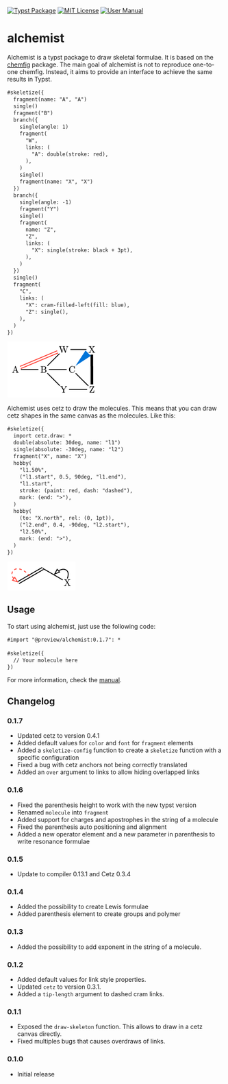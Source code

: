 [![Typst Package](https://img.shields.io/badge/dynamic/toml?url=https%3A%2F%2Fraw.githubusercontent.com%2FTypsium%2Falchemist%2Fmaster%2Ftypst.toml&query=%24.package.version&prefix=v&logo=typst&label=package&color=239DAD)](https://github.com/Typsium/alchemist)
[![MIT License](https://img.shields.io/badge/license-MIT-blue)](https://github.com/Typsium/alchemist/blob/master/LICENSE)
[![User Manual](https://img.shields.io/badge/manual-.pdf-purple)](https://raw.githubusercontent.com/Robotechnic/alchemist/master/doc/manual.pdf)

# alchemist

Alchemist is a typst package to draw skeletal formulae. It is based on the [chemfig](https://ctan.org/pkg/chemfig) package. The main goal of alchemist is not to reproduce one-to-one chemfig. Instead, it aims to provide an interface to achieve the same results in Typst.

<!--EXAMPLE(links)-->
````typ
#skeletize({
  fragment(name: "A", "A")
  single()
  fragment("B")
  branch({
    single(angle: 1)
    fragment(
      "W",
      links: (
        "A": double(stroke: red),
      ),
    )
    single()
    fragment(name: "X", "X")
  })
  branch({
    single(angle: -1)
    fragment("Y")
    single()
    fragment(
      name: "Z",
      "Z",
      links: (
        "X": single(stroke: black + 3pt),
      ),
    )
  })
  single()
  fragment(
    "C",
    links: (
      "X": cram-filled-left(fill: blue),
      "Z": single(),
    ),
  )
})
````
![links](https://raw.githubusercontent.com/Typsium/alchemist/master/tests/README-graphic1/ref/1.png)

Alchemist uses cetz to draw the molecules. This means that you can draw cetz shapes in the same canvas as the molecules. Like this:

<!--EXAMPLE(cetz)-->
````typ
#skeletize({
  import cetz.draw: *
  double(absolute: 30deg, name: "l1")
  single(absolute: -30deg, name: "l2")
  fragment("X", name: "X")
  hobby(
    "l1.50%",
    ("l1.start", 0.5, 90deg, "l1.end"),
    "l1.start",
    stroke: (paint: red, dash: "dashed"),
    mark: (end: ">"),
  )
  hobby(
    (to: "X.north", rel: (0, 1pt)),
    ("l2.end", 0.4, -90deg, "l2.start"),
    "l2.50%",
    mark: (end: ">"),
  )
})
````
![cetz](https://raw.githubusercontent.com/Typsium/alchemist/master/tests/README-graphic2/ref/1.png)

## Usage

To start using alchemist, just use the following code:

```typ
#import "@preview/alchemist:0.1.7": *

#skeletize({
  // Your molecule here
})
```

For more information, check the [manual](https://raw.githubusercontent.com/Robotechnic/alchemist/master/doc/manual.pdf).

## Changelog

### 0.1.7

- Updated cetz to version 0.4.1
- Added default values for `color` and `font` for `fragment` elements
- Added a `skeletize-config` function to create a `skeletize` function with a specific configuration
- Fixed a bug with cetz anchors not being correctly translated
- Added an `over` argument to links to allow hiding overlapped links

### 0.1.6

- Fixed the parenthesis height to work with the new typst version
- Renamed `molecule` into `fragment`
- Added support for charges and apostrophes in the string of a molecule
- Fixed the parenthesis auto positioning and alignment
- Added a new operator element and a new parameter in parenthesis to write resonance formulae

### 0.1.5

- Update to compiler 0.13.1 and Cetz 0.3.4

### 0.1.4

- Added the possibility to create Lewis formulae
- Added parenthesis element to create groups and polymer

### 0.1.3

- Added the possibility to add exponent in the string of a molecule.

### 0.1.2

- Added default values for link style properties.
- Updated `cetz` to version 0.3.1.
- Added a `tip-length` argument to dashed cram links.

### 0.1.1

- Exposed the `draw-skeleton` function. This allows to draw in a cetz canvas directly.
- Fixed multiples bugs that causes overdraws of links.

### 0.1.0

- Initial release
